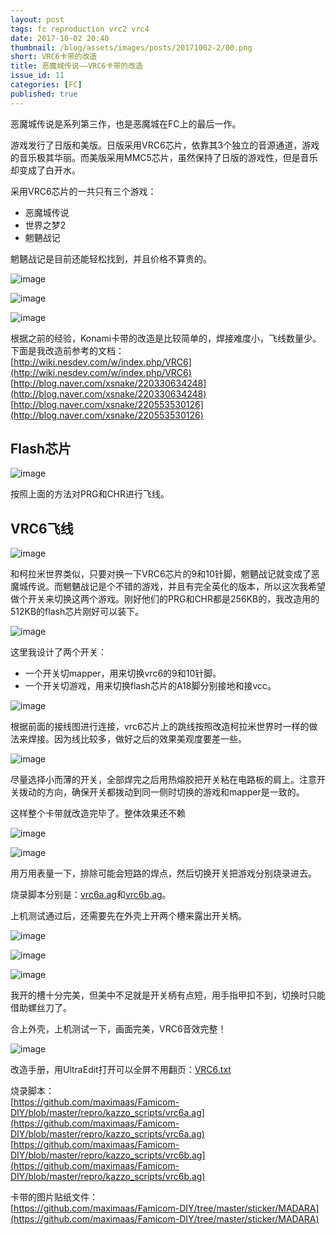 ```yaml
---
layout: post
tags: fc reproduction vrc2 vrc4
date: 2017-10-02 20:40
thumbnail: /blog/assets/images/posts/20171002-2/00.png
short: VRC6卡带的改造
title: 恶魔城传说——VRC6卡带的改造
issue_id: 11
categories: [FC]
published: true
---
```


恶魔城传说是系列第三作，也是恶魔城在FC上的最后一作。

游戏发行了日版和美版。日版采用VRC6芯片，依靠其3个独立的音源通道，游戏的音乐极其华丽。而美版采用MMC5芯片，虽然保持了日版的游戏性，但是音乐却变成了白开水。

<!--more-->

采用VRC6芯片的一共只有三个游戏：

*   恶魔城传说
*   世界之梦2
*   魍魉战记

魍魉战记是目前还能轻松找到，并且价格不算贵的。

![image](/blog/assets/images/posts/20171002-2/01.jpg)

![image](/blog/assets/images/posts/20171002-2/02.jpg)

![image](/blog/assets/images/posts/20171002-2/03.jpg)

根据之前的经验，Konami卡带的改造是比较简单的，焊接难度小，飞线数量少。下面是我改造前参考的文档：<br/>
[http://wiki.nesdev.com/w/index.php/VRC6](http://wiki.nesdev.com/w/index.php/VRC6)<br/>
[http://blog.naver.com/xsnake/220330634248](http://blog.naver.com/xsnake/220330634248)<br/>
[http://blog.naver.com/xsnake/220553530126](http://blog.naver.com/xsnake/220553530126)

## Flash芯片

![image](/blog/assets/images/posts/20171002-2/04.png)

按照上面的方法对PRG和CHR进行飞线。

## VRC6飞线

![image](/blog/assets/images/posts/20171002-2/05.png)

和柯拉米世界类似，只要对换一下VRC6芯片的9和10针脚，魍魉战记就变成了恶魔城传说。而魍魉战记是个不错的游戏，并且有完全英化的版本，所以这次我希望做个开关来切换这两个游戏。刚好他们的PRG和CHR都是256KB的，我改造用的512KB的flash芯片刚好可以装下。

![image](/blog/assets/images/posts/20171002-2/06.png)

这里我设计了两个开关：
*   一个开关切mapper，用来切换vrc6的9和10针脚。
*   一个开关切游戏，用来切换flash芯片的A18脚分别接地和接vcc。

![image](/blog/assets/images/posts/20171002-2/07.jpg)

根据前面的接线图进行连接，vrc6芯片上的跳线按照改造柯拉米世界时一样的做法来焊接。因为线比较多，做好之后的效果美观度要差一些。

![image](/blog/assets/images/posts/20171002-2/08.jpg)

尽量选择小而薄的开关，全部焊完之后用热熔胶把开关粘在电路板的肩上。注意开关拨动的方向，确保开关都拨动到同一侧时切换的游戏和mapper是一致的。

这样整个卡带就改造完毕了。整体效果还不赖

![image](/blog/assets/images/posts/20171002-2/09.jpg)

![image](/blog/assets/images/posts/20171002-2/10.jpg)

用万用表量一下，排除可能会短路的焊点，然后切换开关把游戏分别烧录进去。

烧录脚本分别是：[vrc6a.ag](https://github.com/maximaas/Famicom-DIY/blob/master/repro/kazzo_scripts/vrc6a.ag)和[vrc6b.ag](https://github.com/maximaas/Famicom-DIY/blob/master/repro/kazzo_scripts/vrc6b.ag)。

上机测试通过后，还需要先在外壳上开两个槽来露出开关柄。

![image](/blog/assets/images/posts/20171002-2/11.jpg)

![image](/blog/assets/images/posts/20171002-2/12.jpg)

![image](/blog/assets/images/posts/20171002-2/13.jpg)

我开的槽十分完美，但美中不足就是开关柄有点短，用手指甲扣不到，切换时只能借助螺丝刀了。

合上外壳，上机测试一下，画面完美，VRC6音效完整！

![image](/blog/assets/images/posts/20171002-2/14.jpg)


改造手册，用UltraEdit打开可以全屏不用翻页：[VRC6.txt](https://github.com/maximaas/Famicom-DIY/blob/master/repro/VRC6.txt)

烧录脚本：<br/>
[https://github.com/maximaas/Famicom-DIY/blob/master/repro/kazzo_scripts/vrc6a.ag](https://github.com/maximaas/Famicom-DIY/blob/master/repro/kazzo_scripts/vrc6a.ag)<br/>
[https://github.com/maximaas/Famicom-DIY/blob/master/repro/kazzo_scripts/vrc6b.ag](https://github.com/maximaas/Famicom-DIY/blob/master/repro/kazzo_scripts/vrc6b.ag)

卡带的图片贴纸文件：<br/>
[https://github.com/maximaas/Famicom-DIY/tree/master/sticker/MADARA](https://github.com/maximaas/Famicom-DIY/tree/master/sticker/MADARA)